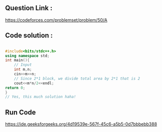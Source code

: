 ## Question Link :

https://codeforces.com/problemset/problem/50/A

## Code solution :

```cpp

#include<bits/stdc++.h>
using namespace std;
int main(){
    // Input
    int m,n;
    cin>>m>>n;
    // Since 2*1 block, we divide total area by 2*1 that is 2 
    cout<<m*n/2<<endl;
return 0;
}
// Yes, this much solution haha!

```
## Run Code
https://ide.geeksforgeeks.org/4d19539e-567f-45c6-a5b5-0d7bbbebb388
